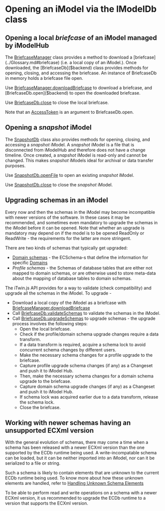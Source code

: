 # Opening an iModel via the IModelDb class

## Opening a local *briefcase* of an iModel managed by iModelHub

The [BriefcaseManager]($backend) class provides a method to download a [briefcase](../Glossary.md#briefcase) (i.e. a local copy of an iModel.).
Once downloaded, the [BriefcaseDb]($backend) class provides methods for opening, closing, and accessing the briefcase. An instance of BriefcaseDb in memory holds a briefcase file open.

Use [BriefcaseManager.downloadBriefcase]($backend) to download a briefcase, and [BriefcaseDb.open]($backend) to open the downloaded briefcase.

Use [BriefcaseDb.close]($backend) to close the local briefcase.

Note that an [AccessToken](../common/AccessToken.md) is an argument to BriefcaseDb.open.

## Opening a *snapshot* iModel

The [SnapshotDb]($backend) class also provides methods for opening, closing, and accessing a *snapshot* iModel.
A *snapshot* iModel is a file that is disconnected from iModelHub and therefore does not have a change timeline.
Once created, a *snapshot* iModel is read-only and cannot be changed.
This makes *snapshot* iModels ideal for archival or data transfer purposes.

Use [SnapshotDb.openFile]($backend) to open an existing *snapshot* iModel.

Use [SnapshotDb.close]($backend) to close the *snapshot* iModel.

## Upgrading schemas in an iModel

Every now and then the schemas in the iModel may become incompatible with newer versions of the software. In these cases it may be recommended, and sometimes even mandatory to upgrade the schemas in the iModel before it can be opened. Note that whether an upgrade is mandatory may depend on if the model is to be opened ReadOnly or ReadWrite - the requirements for the latter are more stringent.

There are two kinds of schemas that typically get upgraded:

- [Domain schemas](../../bis/guide/fundamentals/schemas-domains) - the ECSchema-s that define the information for specific [Domains](../../bis/guide/references/glossary.md#domain)
- *Profile schemas* - the Schemas of database tables that are either not mapped to domain schemas, or are otherwise used to store meta-data about the mapping of database tables to domain schemas.

The iTwin.js API provides for a way to validate (check compatibility) and upgrade all the schemas in the iModel. To upgrade -

- Download a local copy of the iModel as a briefcase with [BriefcaseManager.downloadBriefcase]($backend)
- Call [BriefcaseDb.validateSchemas]($backend) to validate the schemas in the iModel.
- Call [BriefcaseDb.upgradeSchemas]($backend) to upgrade schemas - the upgrade process involves the following steps:
  - Open the local briefcase.
  - Check if the profile/domain schema upgrade changes require a data transform.
  - If a data transform is required, acquire a schema lock to avoid concurrent schema changes by different users.
  - Make the necessary schema changes for a profile upgrade to the briefcase.
  - Capture profile upgrade schema changes (if any) as a Changeset and push it to iModel Hub.
  - Then, make the necessary schema changes for a domain schema upgrade to the briefcase.
  - Capture domain schema upgrade changes (if any) as a Changeset and push it to iModel Hub.
  - If schema lock was acquired earlier due to a data transform, release the schema lock.
  - Close the briefcase.

## Working with newer schemas having an unsupported ECXml version

With the general evolution of schemas, there may come a time when a schema has been released with a newer ECXml version than the one supported by the ECDb runtime being used.
A write-incompatable schema can be loaded, but it can be neither imported into an iModel, nor can it be serialized to a file or string.

Such a schema is likely to contain elements that are unknown to the current ECDb runtime being used.
To know more about how these unknown elements are handled, refer to [Handling Unknown Schema Elements](./HandlingUnknownSchemaElements.md)

To be able to perform read and write operations on a schema with a newer ECXml version, it us recommended to upgrade the ECDb runtime to a version that supports the ECXml version.